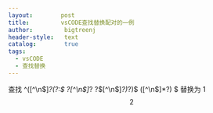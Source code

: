```yaml
---
layout:        post
title:         vsCODE查找替换配对的一例
author:         bigtreenj
header-style:   text
catalog:        true
tags:
  - vsCODE
  - 查找替换
---
```


查找 ^([^\n\$]*?(?:\$ ?[^\n\$]*? ?\$[^\n\$]*?)*?)\$ ([^\n\$]*?) \$
替换为 $1$$$2$$
